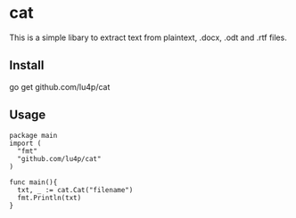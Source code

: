 # cat
This is a simple libary to extract text from plaintext, .docx, .odt and .rtf files.

## Install
go get github.com/lu4p/cat

## Usage
```golang 
package main
import (
  "fmt"
  "github.com/lu4p/cat"
)

func main(){
  txt, _ := cat.Cat("filename")
  fmt.Println(txt)
}
```

